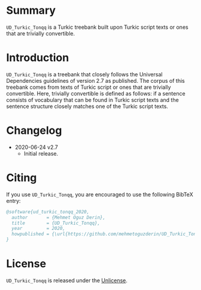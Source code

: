 # Summary

`UD_Turkic_Tonqq` is a Turkic treebank built upon Turkic script texts or ones that are trivially convertible.


# Introduction

`UD_Turkic_Tonqq` is a treebank that closely follows the Universal Dependencies guidelines of version 2.7 as published. The corpus of this treebank comes from texts of Turkic script or ones that are trivially convertible. Here, trivially convertible is defined as follows: if a sentence consists of vocabulary that can be found in Turkic script texts and the sentence structure closely matches one of the Turkic script texts.


# Changelog

* 2020-06-24 v2.7
  * Initial release.


# Citing

If you use `UD_Turkic_Tonqq`, you are encouraged to use the following BibTeX entry:

```BibTeX
@software{ud_turkic_tonqq_2020,
  author       = {Mehmet Oguz Derin},
  title        = {UD_Turkic_Tonqq},
  year         = 2020,
  howpublished = {\url{https://github.com/mehmetoguzderin/UD_Turkic_Tonqq}}
}
```


# License

`UD_Turkic_Tonqq` is released under the [Unlicense](LICENSE.md).

